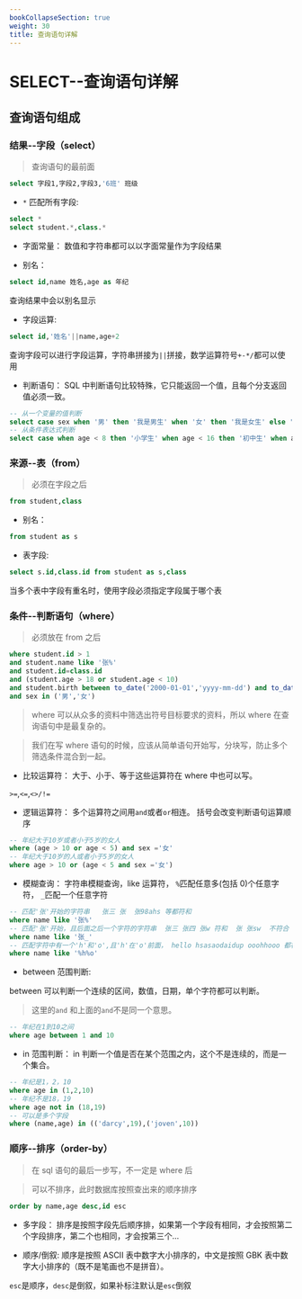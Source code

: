 ```yaml
---
bookCollapseSection: true
weight: 30
title: 查询语句详解
---
```


# SELECT--查询语句详解

## 查询语句组成

### 结果--字段（select）

> 查询语句的最前面

```sql
select 字段1,字段2,字段3,'6班' 班级
```

- `*` 匹配所有字段:

```sql
select *
select student.*,class.*
```

- 字面常量：
  数值和字符串都可以以字面常量作为字段结果

- 别名：

```sql
select id,name 姓名,age as 年纪
```

查询结果中会以别名显示

- 字段运算:

```sql
select id,'姓名'||name,age+2
```

查询字段可以进行字段运算，字符串拼接为`||`拼接，数学运算符号`+-*/`都可以使用

- 判断语句：
  SQL 中判断语句比较特殊，它只能返回一个值，且每个分支返回值必须一致。

```sql
-- 从一个变量的值判断
select case sex when '男' then '我是男生' when '女' then '我是女生' else '我是人妖' end as 性别
-- 从条件表达式判断
select case when age < 8 then '小学生' when age < 16 then '初中生' when age < 24 '大学生' else '老人' end as 年纪
```

### 来源--表（from）

> 必须在字段之后

```sql
from student,class
```

- 别名：

```sql
from student as s
```

- 表字段:

```sql
select s.id,class.id from student as s,class
```

当多个表中字段有重名时，使用字段必须指定字段属于哪个表

### 条件--判断语句（where）

> 必须放在 from 之后

```sql
where student.id > 1
and student.name like '张%'
and student.id=class.id
and (student.age > 18 or student.age < 10)
and student.birth between to_date('2000-01-01','yyyy-mm-dd') and to_date('2020-12-31','yyyy-mm-dd')
and sex in ('男','女')
```

> where 可以从众多的资料中筛选出符号目标要求的资料，所以 where 在查询语句中是最复杂的。

> 我们在写 where 语句的时候，应该从简单语句开始写，分块写，防止多个筛选条件混合到一起。

- 比较运算符：
  大于、小于、等于这些运算符在 where 中也可以写。

`>=`,`<=`,`<>/!=`

- 逻辑运算符：
  多个运算符之间用`and`或者`or`相连。 括号会改变判断语句运算顺序

```sql
-- 年纪大于10岁或者小于5岁的女人
where (age > 10 or age < 5) and sex ='女'
-- 年纪大于10岁的人或者小于5岁的女人
where age > 10 or (age < 5 and sex ='女')
```

- 模糊查询：
  字符串模糊查询，like 运算符，
  `%`匹配任意多(包括 0)个任意字符，
  `_`匹配一个任意字符

```sql
-- 匹配'张'开始的字符串   张三 张  张98ahs 等都符和
where name like '张%'
-- 匹配'张'开始，且后面之后一个字符的字符串  张三 张四 张w 符和  张 张sw  不符合
where name like '张_'
-- 匹配字符中有一个'h'和'o',且'h'在'o'前面， hello hsasaodaidup ooohhooo 都符和
where name like '%h%o'
```

- between 范围判断:

between 可以判断一个连续的区间，数值，日期，单个字符都可以判断。

> 这里的`and` 和上面的`and`不是同一个意思。

```sql
-- 年纪在1到10之间
where age between 1 and 10
```

- in 范围判断：
  in 判断一个值是否在某个范围之内，这个不是连续的，而是一个集合。

```sql
-- 年纪是1，2，10
where age in (1,2,10)
-- 年纪不是18，19
where age not in (18,19)
-- 可以是多个字段
where (name,age) in (('darcy',19),('joven',10))
```

### 顺序--排序（order-by）

> 在 sql 语句的最后一步写，不一定是 where 后

> 可以不排序，此时数据库按照查出来的顺序排序

```sql
order by name,age desc,id esc
```

- 多字段：
  排序是按照字段先后顺序排，如果第一个字段有相同，才会按照第二个字段排序，第二个也相同，才会按第三个...

- 顺序/倒叙:
  顺序是按照 ASCII 表中数字大小排序的，中文是按照 GBK 表中数字大小排序的（既不是笔画也不是拼音）。

`esc`是顺序，`desc`是倒叙，如果补标注默认是`esc`倒叙


